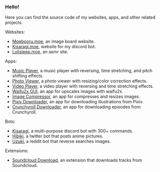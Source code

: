 ### Hello!

Here you can find the source code of my websites, apps, and other related projects.

Websites:
- [Moebooru.moe](https://github.com/Tenpi/Moebooru.moe), an image board website.
- [Kisaragi.moe](https://github.com/Tenpi/kisaragi.moe), website for my discord bot.
- [Lolisleep.moe](https://github.com/Tenpi/lolisleep.moe), an asmr site.

Apps:
- [Music Player](https://github.com/Tenpi/Music-Player), a music player with reversing, time stretching, and pitch shifting effects.
- [Photo Viewer](https://github.com/Tenpi/Photo-Viewer), a photo viewer with resizing/color correction effects.
- [Video Player](https://github.com/Tenpi/Video-Player), a video player with reversing and time stretching effects.
- [Waifu2x GUI](https://github.com/Tenpi/Waifu2x-GUI), an app for upscales images with waifu2x.
- [Image Compressor](https://github.com/Tenpi/Image-Compressor), an app for compresses and resizes images.
- [Pixiv Downloader](https://github.com/Tenpi/Pixiv-Downloader), an app for downloading illustrations from Pixiv.
- [Crunchyroll Downloader](https://github.com/Tenpi/Crunchyroll-Downloader), an app for downloading episodes from Crunchyroll.

Bots:
- [Kisaragi](https://github.com/Tenpi/Kisaragi), a multi-purpose discord bot with 300+ commands.
- [Hibiki](https://github.com/Tenpi/Hibiki), a twitter bot that posts anime pictures.
- [Uzuki](https://github.com/Tenpi/Uzuki), a reddit bot that reverse searches images.

Extensions:
- [Soundcloud Download](https://github.com/Tenpi/soundcloud-download), an extension that downloads tracks from Soundcloud.
